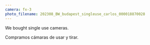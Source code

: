 ```yaml
---
camera: fx-3
photo_filename: 202308_BW_budapest_singleuse_carlos_000018870028
---
```


We bought single use cameras.

Compramos cámaras de usar y tirar.